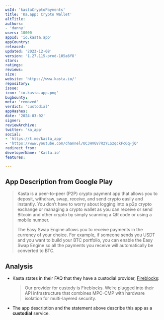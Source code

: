 ```yaml
---
wsId: 'kastaCryptoPayments'
title: 'Ka.app: Crypto Wallet'
altTitle: 
authors:
- 'danny'
users: 10000
appId: 'io.kasta.app'
appCountry: 
released: 
updated: '2023-12-08'
version: '1.27.115-prod-105a6f8'
stars: 
ratings: 
reviews: 
size: 
website: 'https://www.kasta.io/'
repository: 
issue: 
icon: 'io.kasta.app.png'
bugbounty: 
meta: 'removed'
verdict: 'custodial'
appHashes: 
date: '2024-03-02'
signer: 
reviewArchive: 
twitter: 'ka_app'
social:
- 'https://t.me/kasta_app'
- 'https://www.youtube.com/channel/UCJHVGV7RzYLSzqckFcGq-jQ'
redirect_from: 
developerName: 'Kasta.io'
features: 

---
```


## App Description from Google Play

> Kasta is a peer-to-peer (P2P) crypto payment app that allows you to deposit, withdraw, swap, receive, and send crypto easily and instantly. You don’t have to worry about logging into a p2p crypto exchange or managing a crypto wallet as you can receive or send Bitcoin and other crypto by simply scanning a QR code or using a mobile number.
>
> The Easy Swap Engine allows you to receive payments in the currency of your choice. For example, if someone sends you USDT and you want to build your BTC portfolio, you can enable the Easy Swap Engine so all the payments you receive will automatically be converted to BTC.

## Analysis

- Kasta states in their FAQ that they have a custodial provider, [Fireblocks](https://www.kasta.io/faq):
  > Our provider for custody is Fireblocks. We’re plugged into their API infrastructure that combines MPC-CMP with hardware isolation for multi-layered security.
- The app description and the statement above describe this app as a **custodial** service.
